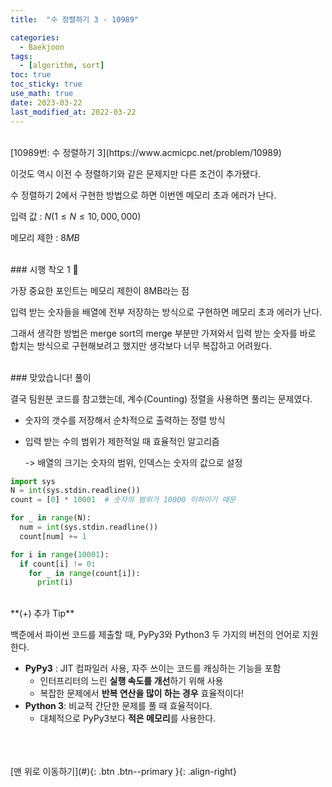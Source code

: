 ```yaml
---
title:  "수 정렬하기 3 - 10989" 

categories:
  - Baekjoon
tags:
  - [algorithm, sort]
toc: true
toc_sticky: true
use_math: true
date: 2023-03-22
last_modified_at: 2022-03-22
---
```


<br/>
[10989번: 수 정렬하기 3](https://www.acmicpc.net/problem/10989)

이것도 역시 이전 수 정렬하기와 같은 문제지만 다른 조건이 추가됐다. 

수 정렬하기 2에서 구현한 방법으로 하면 이번엔 메모리 초과 에러가 난다. 

입력 값 : $N (1 ≤ N ≤ 10,000,000)$

메모리 제한 : $8MB$


<br/>  
### 시행 착오 1 🥲

가장 중요한 포인트는 메모리 제한이 8MB라는 점 

입력 받는 숫자들을 배열에 전부 저장하는 방식으로 구현하면 메모리 초과 에러가 난다. 

그래서 생각한 방법은 merge sort의 merge 부분만 가져와서 입력 받는 숫자를 바로 합치는 방식으로 구현해보려고 했지만 생각보다 너무 복잡하고 어려웠다. 


<br/>  
### 맞았습니다! 풀이

결국 팀원분 코드를 참고했는데, 계수(Counting) 정렬을 사용하면 풀리는 문제였다. 

- 숫자의 갯수를 저장해서 순차적으로 출력하는 정렬 방식
- 입력 받는 수의 범위가 제한적일 때 효율적인 알고리즘
    
    -> 배열의 크기는 숫자의 범위, 인덱스는 숫자의 값으로 설정 
    

```python
import sys
N = int(sys.stdin.readline())
count = [0] * 10001  # 숫자의 범위가 10000 이하이기 때문

for _ in range(N):
  num = int(sys.stdin.readline())
  count[num] += 1

for i in range(10001):
  if count[i] != 0:
    for _ in range(count[i]):
      print(i)
```
<br/>    
**(+) 추가 Tip**

백준에서 파이썬 코드를 제출할 때, PyPy3와 Python3 두 가지의 버전의 언어로 지원한다. 

- **PyPy3** : JIT 컴파일러 사용, 자주 쓰이는 코드를 캐싱하는 기능을 포함
    - 인터프리터의 느린 **실행 속도를 개선**하기 위해 사용
    - 복잡한 문제에서 **반복 연산을 많이 하는 경우** 효율적이다!
- **Python 3**: 비교적 간단한 문제를 풀 때 효율적이다.
    - 대체적으로 PyPy3보다 **적은 메모리**를 사용한다.





<br/>   
<br/><br/>
[맨 위로 이동하기](#){: .btn .btn--primary }{: .align-right}
